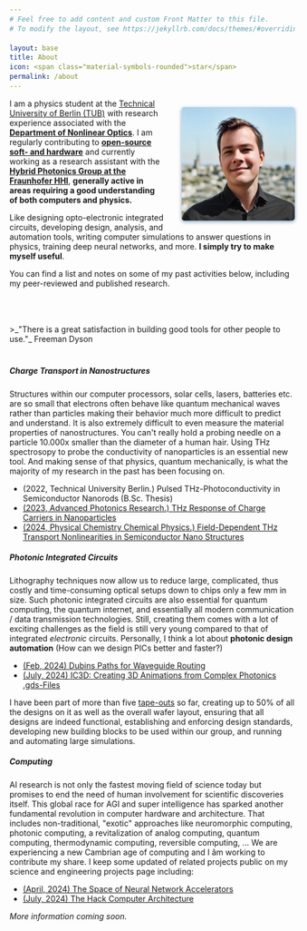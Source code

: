 ```yaml
---
# Feel free to add content and custom Front Matter to this file.
# To modify the layout, see https://jekyllrb.com/docs/themes/#overriding-theme-defaults

layout: base
title: About
icon: <span class="material-symbols-rounded">star</span>
permalink: /about
---
```


<!-- Add APPLUASE BUTTON
https://lazyren.github.io/devlog/add-applause-button-for-jekyll-post.html
-->

<!--Add a TOC for posts using:
https://afeld.github.io/bootstrap-toc/#layout
https://idratherbewriting.com/documentation-theme-jekyll/mydoc_sidebar_navigation.html
https://loopback.io/doc/en/contrib/code-contrib-lb2-lb3.html
-->

<!--Add sidenotes in the margins using:
https://acdlite.github.io/jquery.sidenotes/
https://edwardtufte.github.io/tufte-css/#
https://forum.getkirby.com/t/sidenotes-marginnotes-in-kirby/18778/2

Example:
https://gwern.net/spaced-repetition
-->

<!--**Gain of recources is the fundamental enabler of societal progress and stability.** Peace between groups and countries, democratic political structures, higher education, nourishing food, clean water, energy, ... We must avoid cultural zero-sum games or face the collapse of these societies.

**Popular and social media are, per definition, noise.** 

---

**Technology enables fundamental progress. Awe inspires altruism. And so we must realize research and engineering ideas that solve the challenging problems of our time while creating hope for a better future.**

**There is a vast gap between the limits imposed onto us by physical law and what we have engineered our world to be. I believe the most moral act is to push applied research and engineering efforts to bridge this gap.**


**Actively studying:**
+ Advanced semiconductor technology physics and manufacturing.
+ Integrated photonics.
+ Electric engineering fundamentals with a focus on analog computing.  -->

<!--
My work at the Fraunhofer HHI.
+ Creating designs and layouts for photonic integrated circuits using Python, NAZCA, KLayout, and our custom library of building blocks and scripts.
+ Developing new building blocks and modules from the start to finish.
+ Verifying and optimizing arrayed waveguide gratings (AWGs) using Epipprop and Fimmwave, automating the simulation and analysis process, and creating an easy to use software on a dedicated computer to make it easy for anyone to use and maximize our efficiency within the group.
+ Assembling, checking, and organizing final wafer masks for the tapeout within the group, making sure all the designs would indeed work and be manufactured as intended. 
+ Setting and documenting standards for pretty much all practices including the building block library, Epipprop simulation automation

Work-inspired side projects:
+ Unprompted, I solved the direct routing problem that kept causing errors, delays, and poorly optimized waveguide layouts by implementing and integrating Dubins paths which is the mathematically proven shortest path between two vectors with a given minimum bending radius. This made me known within the entire group overnight.
+ Again unprompted, I also developed, implemented, and integrated a global auto-routing algorithm which is optimized to minimize waveguide losses, crosstalk, save hours if not days of work as well as enable the design of complex heterogenic PIC structures with >1000 components which was utterly unthinkable before. -->

<!-- MACHINE LEANRNING | HARDWARE ARCHITECTURE | NEUROMORPHIC COMPUTING | NANOTECHNOLOGY | NANOPHOTONIC -->

<style>
    img[alt=Profile] {
        float: right; 
        width: 200px; 
        border-radius: 5px;
        margin-top: 15px; 
        margin-left: 30px; 
        margin-bottom: 15px; 
        box-shadow: 0px 2px 6px #14518386;
    }

    @media only screen and (max-width: 600px) {
        img[alt=Profile] {
            margin-left: 30px;
            width: 50%;
            border-radius:5px;
            margin-bottom: 10px;
            margin-top: 25px;
        }
    }
</style>
![Profile](/images/Quentin_Fotoshoot_AI_Jan_2024.png)

<!--I am the founder of [Simia Engineering]() where we create various electronic products and build the hardware manufacturing infrastructure to enable the rise of artificial general/super intelligence. -->

I am a physics student at the [Technical University of Berlin (TUB)](https://www.tu.berlin/en/) with research experience associated with the **[Department of Nonlinear Optics](https://www.tu.berlin/en/nlo)**. I am regularly contributing to **[open-source soft- and hardware](https://github.com/QuentinWach)** and currently working as a research assistant with the **[Hybrid Photonics Group at the Fraunhofer HHI](https://www.hhi.fraunhofer.de/en/index.html)**, **generally active in areas requiring a good understanding of both computers and physics.**

Like designing opto-electronic integrated circuits, developing design, analysis, and automation tools, writing computer simulations to answer questions in physics, training deep neural networks, and more. **I simply try to make myself useful**. 

You can find a list and notes on some of my past activities below, including my peer-reviewed and published research. 


<!--technologies like analog computing hardware to empower artificial intelligence and neuromorphic computing both in form of electronics as well as photonics.-->


<!--I am trained as an applied/engineering physicist with a B.Sc. from the [Technical University of Berlin (TUB)](https://www.tu.berlin/en/) and later dropped out of the M.Sc. program for applied physics to start bridging the gab between theory and application. I have previous research experience associated with TUBs [Department of Nonlinear Optics](https://www.tu.berlin/en/nlo) and worked as a research assistant with the [Hybrid Photonics Group at the Fraunhofer HHI](https://www.hhi.fraunhofer.de/en/index.html). -->

<!-- currently working on quantum mechanical descriptions of **_charge-carrier transport in nanostructures_**, research relevant to develop the next generation of solar cells, 6G internet, and various other technologies, while also creating **_integrated photonic circuits_** (schematics, layout, simulations, and testing), this time applying my knowledge to build 6G signal transcievers, enable quantum internet and computing applications, as well as accelerate artificial intelligence (AI) in the hybrid photonics group at [Fraunhofer HHI](https://www.hhi.fraunhofer.de/en/index.html) as a research assistant. -->

<!-- You can find a list and notes on some of my past activities below, including my research. I have a long existing passion for **_artificial intelligence / neuroscience_** and am really excited about technologies like [analog computing hardware to empower artificial intelligence](https://www.youtube.com/watch?v=GVsUOuSjvcg) and [neuromorphic computing](https://www.youtube.com/watch?v=Qow8pIvExH4) both in form of electronics as well as photonics. -->


<!--
Some people I loved/love working with and am very thankful to are
<div class="tag_list"> 
    <a href="https://www.semanticscholar.org/author/Michael-T.-Quick/32261685"><div class="tag">Dr. Michael T. Quick</div></a>
    <a href="https://scholar.google.de/citations?user=MXFRsewAAAAJ&hl=de&oi=sra"><div class="tag">Dr. Alexander W. Achtstein</div></a>
    <div class="tag">Dr. Sabrine Ayari</div>
    <div class="tag">Prof. Dr. Nina Ownischikov</div>
    <div class="tag">M.Sc. Martin Kresse</div>
</div>
-->
<div style="height: 50px;">
</div>
>_"There is a great satisfaction in building good tools for other people to use."_ Freeman Dyson
<div style="height: 20px;">
</div>

<!--The differences between the bright future of humanity and the dark realities of our present are so large that I see it as categorically imperative to advance research and engineering solving humanities greatest challenges." (Me. I said that. Right here. I tend to be dramatic but that's what I believe.) -->

##### Charge Transport in Nanostructures
<!--
<style>
    img[alt=Nano] {float: right; width: 200px; border-radius: 10%; margin-left: 10px; box-shadow: 0px 0px 0px #14518386;}
</style>
![Nano](/images/NS_Title_Graphic_Square_3.png) -->
<!--All of engineering is based on material science and its limitations and many of the most advanced modern technologies are nanotechnologies. That includes computers, solar cells, batteries, sensors, lasers, and so on. It is relevant to understand the material properties of the nanoscopic structures they utilize. -->


Structures within our computer processors, solar cells, lasers, batteries etc. are so small that electrons often behave like quantum mechanical waves rather than particles making their behavior much more difficult to predict and understand. It is also extremely difficult to even measure the material properties of nanostructures. You can't really hold a probing needle on a particle 10.000x smaller than the diameter of a human hair. Using THz spectrosopy to probe the conductivity of nanoparticles is an essential new tool. And making sense of that physics, quantum mechanically, is what the majority of my research in the past has been focusing on. 

+ (2022, Technical University Berlin.) Pulsed THz-Photoconductivity in Semiconductor Nanorods (B.Sc. Thesis)
+ [(2023, Advanced Photonics Research.) THz Response of Charge Carriers in Nanoparticles](https://onlinelibrary.wiley.com/doi/10.1002/adpr.202200243)
+ [(2024, Physical Chemistry Chemical Physics.) Field-Dependent THz Transport Nonlinearities in Semiconductor Nano Structures](https://doi.org/10.1039/D4CP00952E)

##### Photonic Integrated Circuits
Lithography techniques now allow us to reduce large, complicated, thus costly and time-consuming optical setups down to chips only a few mm in size. Such photonic integrated circuits are also essential for quantum computing, the quantum internet, and essentially all modern communication / data transmission technologies. Still, creating them comes with a lot of exciting challenges as the field is still very young compared to that of integrated _electronic_ circuits. Personally, I think a lot about **photonic design automation** (How can we design PICs better and faster?)

* [(Feb, 2024) Dubins Paths for Waveguide Routing](https://quentinwach.com/science-engineering/2024/02/15/dubins-paths-for-waveguide-routing.html)
* [(July, 2024) IC3D: Creating 3D Animations from Complex Photonics .gds-Files](https://github.com/QuentinWach/IC3D)

I have been part of more than five [tape-outs](https://en.wikipedia.org/wiki/Tape-out) so far, creating up to 50% of all the designs on it as well as the overall wafer layout, ensuring that all designs are indeed functional, establishing and enforcing design standards, developing new building blocks to be used within our group, and running and automating large simulations.

##### Computing
AI research is not only the fastest moving field of science today but promises to end the need of human involvement for scientific discoveries itself. This global race for AGI and super intelligence has sparked another fundamental revolution in computer hardware and architecture. That includes non-traditional, "exotic" approaches like neuromorphic computing, photonic computing, a revitalization of analog computing, quantum computing, thermodynamic computing, reversible computing, ... We are experiencing a new Cambrian age of computing and I âm working to contribute my share. I keep some updated of related projects public on my science and engineering projects page including:

* [(April, 2024) The Space of Neural Network Accelerators](random/2024/04/10/AI-chip-market.html)
* [(July, 2024) The Hack Computer Architecture](https://quentinwach.com/Hack-Computer/)

_More information coming soon._

<!--
1180 people follow me on Twitter: [images and names of all the verified followers]
45 people starred my software on GitHub: [images of people on GitHub]
4 articles cite my 2 research papers on Google Scholar.
--->

<!--**Quantum computing**, **photonic computing**, **thermodynamic computing**, **biological computing**, or plain and simple **analog computing**... I love exploring old and new computer architectures and think of using strange new physics to do so.


While I find **photonic computing** (How can we build faster and more energy efficient computers using photons instead of electrons?) incredibly promising and exciting, I currently prefer to explore -->

<!--### Artificial Intelligence
Among others, PICs enable new computing technologies. That brought ...

**Hardware for AI**...
-->
<!-- 
### Simulations & Programmatic Visualizations
I like to model, simulate, and visualize complex and chaotic physical systems both for work as well as a hobby. For some time, I regularly shared simple animations online that have been viewed hundreds of thousands of times on Twitter and Reddit.

Due to popular demand, I also created (from scratch) a [website to teach students how to create scientific figures and animations with Python for free](https://quentinwach.com/Animating-Science):

<style>
    img[alt=ScienceAnim] {float: center; width: 100%; border-radius: 15px; margin-top:10px;}
</style>
<a href="https://quentinwach.com/Animating-Science">
![ScienceAnim](/images/science animations/top_pic_2.png)
</a>
-->

<!-- ######################################################## -->
<!--This lead to minor collaborations with the popular Python library for scientific graphs [Matplotlib]() and the YouTube Channel Veritasium with ... followers ... -->

<!--
<style>
    img[alt=ScienceAnim] {float: center; width: 100%; border-radius: 15px; margin: 10px;}
</style>
![ScienceAnim](/images/science animations/top_pic_second.png)

<div class="tag_list" style="text-align: center;">
    <img src="/images/science animations/conway.gif" alt="ScienceAnim" style="width: 30%; ">
    <img src="/images/science animations/gold.gif" alt="ScienceAnim" style="width: 30%;">
    <img src="/images/science animations/happy3.gif" alt="ScienceAnim" style="width: 30%; ">
    <img src="/images/science animations/movieComp.gif" alt="ScienceAnim" style="width: 30%;">
</div>
-->

<!--
**Art & Music.**
I was born into the world of art and quickly made a career out of it from a young age (selling drawings, commission paintings, and performing as a pianist, producing music for indie movies, videos, and games). Yet, since I wanted or rather needed to make myself truly useful, I left that career trajectory at the age of 18, left my home city, and went into science and engineering. Still, once or twice a year, I may still sit down for an hour or two to draw, paint, sculpt, and play something on one of many musical instruments. What will always last, is the desire to create and my strong entrepreneurial spirit.

Read my short story about [why I switched from art to science.](https://quentinwach.com/biography,/story/2024/02/10/Who-am-I.html)

You can [see some more of my artwork here]().

<div style="text-align: flex; filter:grayscale(100%);">

<blockquote class="instagram-media" data-instgrm-permalink="https://www.instagram.com/p/CaDhH4esuzN/?utm_source=ig_embed&amp;utm_campaign=loading" data-instgrm-version="14" target="_blank"  style="align: flex;">Ein Beitrag geteilt von Quentin (@quentinwach)</a></p></div></blockquote> <script async src="//www.instagram.com/embed.js"></script>

<blockquote class="instagram-media" data-instgrm-permalink="https://www.instagram.com/p/CeendVqs-zr/?utm_source=ig_embed&amp;utm_campaign=loading" data-instgrm-version="14" target="_blank" style="align: flex;">Ein Beitrag geteilt von Quentin (@quentinwach)</a></p></div></blockquote> <script async src="//www.instagram.com/embed.js"></script>

</div>

My professional performances and tracks/compositions I created in the past are mostly lost/difficult to recover. Yet, some of my more spontaneously made music to amuse myself can still be found on the internet:
<div style="text-align: center; filter:grayscale(100%);">
    <iframe width="100%" height="166" scrolling="no" frameborder="no" allow="autoplay" src="https://w.soundcloud.com/player/?url=https%3A//api.soundcloud.com/tracks/216943258&color=%2312100e&auto_play=false&hide_related=false&show_comments=true&show_user=true&show_reposts=false&show_teaser=true"></iframe><div style="font-size: 10px; color: #cccccc;line-break: anywhere;word-break: normal;overflow: hidden;white-space: nowrap;text-overflow: ellipsis; font-family: Interstate,Lucida Grande,Lucida Sans Unicode,Lucida Sans,Garuda,Verdana,Tahoma,sans-serif;font-weight: 100;"><a href="https://soundcloud.com/quentin_quinten" title="Quentin" target="_blank" style="color: #cccccc; text-decoration: none;">Quentin</a> · <a href="https://soundcloud.com/quentin_quinten/the-saltwater-scourge-league-of-legends-tribute-justanidea" title="The Saltwater Scourge - #JustAnIdea" target="_blank" style="color: #cccccc; text-decoration: none;">The Saltwater Scourge</a></div>

    <iframe width="100%" height="166" src="https://www.youtube.com/embed/1OuQWoUuKaw?si=83mdV7XtsNq--Xf2" title="YouTube video player" frameborder="0" allow="accelerometer; autoplay; clipboard-write; encrypted-media; gyroscope; picture-in-picture; web-share" allowfullscreen></iframe>

    <iframe width="100%" height="166" scrolling="no" frameborder="no" allow="autoplay" src="https://w.soundcloud.com/player/?url=https%3A//api.soundcloud.com/tracks/228502504&color=%2312100e&auto_play=false&hide_related=false&show_comments=true&show_user=true&show_reposts=false&show_teaser=true"></iframe><div style="font-size: 10px; color: #cccccc;line-break: anywhere;word-break: normal;overflow: hidden;white-space: nowrap;text-overflow: ellipsis; font-family: Interstate,Lucida Grande,Lucida Sans Unicode,Lucida Sans,Garuda,Verdana,Tahoma,sans-serif;font-weight: 100;"><a href="https://soundcloud.com/quentin_quinten" title="Quentin" target="_blank" style="color: #cccccc; text-decoration: none;">Quentin</a> · <a href="https://soundcloud.com/quentin_quinten/kazoo-gitarren-orgel-swing-probe" title="Something Something" target="_blank" style="color: #cccccc; text-decoration: none;">Something Something</a></div>
</div>

-->

<!--
### Other Research Experience / Training
**[Helmholtz-Centre Berlin: Institute for Quantum Phenomena in New Materials (2024)](https://www.helmholtz-berlin.de/forschung/oe/qm/quantenphaenomene/index_en.html)**
+ Ultra-Low Temperature Thermometry and Vacuum Technology
+ Characterization of Superconductors

**[Fraunhofer Heinrich Hertz-Institute for Telecommunication (2023)](https://www.hhi.fraunhofer.de/)**
+ **Characterization of Mach-Zehnder Modulators**

**[TU Berlin Research Group for Opto-Electronics and Quantum Devices (2023-2024)](https://www.tu.berlin/agquantumdevices/ueber-uns)**
+ **Electron-Beam Lithography** 
+ **Preparation and Characterization with Transition-Metal Dichalcogenides**
+ **In-Situ Analysis During MOCVD
Growth of III/V Semiconductors**
+ **Scanning Electron Microscopy**
+ **Atomic Force Microscopy**

**Nonlinear Dynamics & Chaos with Prof. Dr. Zahkarova (2022)**


**Advanced Quantum Mechanics & Quantum Field Theory (2023)**

_More details coming as I just started populating this website._
-->